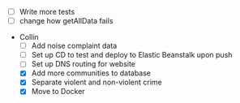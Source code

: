 - [ ] Write more tests
- [ ] change how getAllData fails
- Collin
  - [ ] Add noise complaint data
  - [ ] Set up CD to test and deploy to Elastic Beanstalk upon push
  - [ ] Set up DNS routing for website
  - [x] Add more communities to database
  - [x] Separate violent and non-violent crime
  - [x] Move to Docker
